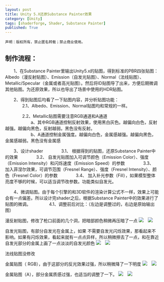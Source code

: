 ```yaml
---
layout: post
title: Unity 5.X还原Substance Painter效果
category: [Unity]
tags: [shaderforge, Shader, Substance Painter]
published: True
---
```



`声明：版权所有，禁止匿名转载；禁止商业使用。`


## 制作流程：
　　1、在Substance Painter里输出Unity5.x的贴图，得到标准的PBR四张贴图：Albedo（漫反射贴图）、Emission（自发光贴图）、Normal（法线贴图）、Metallic/Specular（金属或者高光贴图）。然后将ID贴图导了出来，方便后期微调其他贴图。为还原效果，所以也导出了场景中使用的HDR贴图。

　　2、得到贴图后均看了一下贴图内容，并分析贴图功能：<br>
　　　　2.1、Albedo、Emission、Normal贴图均和常规的一样。<br>

　　　　2.2、Metallic贴图需要注意RGB通道和A通道<br>
　　　　　　a、其中RGB通道控制反射效果，使用黑白灰色。越偏向白色，反射越强。越偏向黑色，反射越弱。黑色没有反射。<br>
　　　　　　b、A通道控制金属强度。越偏向白色，金属感越强。越偏向黑色，金属感越弱。黑色没有金属感

　　3、设计shader
　　　　3.1、 根据得到的贴图，还原Substance Painter中的效果
　　　　3.2、 自发光贴图加入可调节颜色（Emission Color）、强度（Emission Intensity）和闪烁速度（Emission Speed）的参数
　　　　3.3、 加入菲涅尔效果，可调节范围（Fresnel Range）、强度（Fresnel Intensity）、颜色（Fresnel Color）的参数
　　　　3.4、 加入补光参数（Fill），如果模型整体亮度不够的时候，可以适当调节改参数。功能类似自发光。

　　4、微调贴图。由于每个引擎的和3D软件的渲染计算公式不一样，效果上可能会有一点偏差。所以设计完shader之后，根据Substance Painter中的效果进行了贴图的微调。
　　　　4.1、调整前后对比：（左边是调整过的，右边是原始输出图）

漫反射贴图，修改了枪口前面的几个洞，把暗部颜色稍微再压暗了一点
<left>
<img src="http://p3z5iiyyk.bkt.clouddn.com/U3DToSP1.png">　<img src="http://p3z5iiyyk.bkt.clouddn.com/U3DToSP2.png">
</left>

自发光贴图，有部分自发光在金属上，如果 不需要自发光闪烁效果，那看起来不影响。如果有闪烁效果，看起来就有一点点异样，所以稍微擦去了一点，和在靠近自发光部分的金属上画了一点淡淡的自发光颜色
<left>
<img src="http://p3z5iiyyk.bkt.clouddn.com/U3DToSP3.png">　<img src="http://p3z5iiyyk.bkt.clouddn.com/U3DToSP4.png">
</left>

法线贴图没修改

金属贴图（ RGB），由于这部分的反光效果过强，所以稍微降了一下明度
<left>
<img src="http://p3z5iiyyk.bkt.clouddn.com/U3DToSP5.png">　<img src="http://p3z5iiyyk.bkt.clouddn.com/U3DToSP6.png">
</left>

金属贴图（A），部分金属质感过强，也适当的调整了一下。
<left>
<img src="http://p3z5iiyyk.bkt.clouddn.com/U3DToSP7.png">　<img src="http://p3z5iiyyk.bkt.clouddn.com/U3DToSP8.png">
</left>




